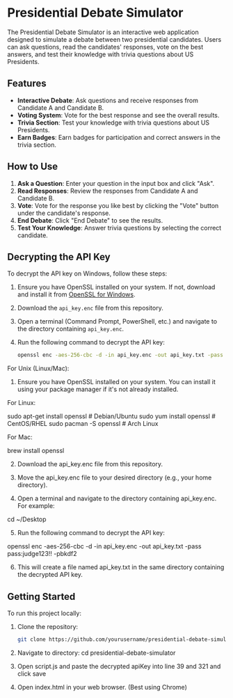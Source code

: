 # Presidential Debate Simulator

The Presidential Debate Simulator is an interactive web application designed to simulate a debate between two presidential candidates. Users can ask questions, read the candidates' responses, vote on the best answers, and test their knowledge with trivia questions about US Presidents.

## Features

- **Interactive Debate**: Ask questions and receive responses from Candidate A and Candidate B.
- **Voting System**: Vote for the best response and see the overall results.
- **Trivia Section**: Test your knowledge with trivia questions about US Presidents.
- **Earn Badges**: Earn badges for participation and correct answers in the trivia section.

## How to Use

1. **Ask a Question**: Enter your question in the input box and click "Ask".
2. **Read Responses**: Review the responses from Candidate A and Candidate B.
3. **Vote**: Vote for the response you like best by clicking the "Vote" button under the candidate's response.
4. **End Debate**: Click "End Debate" to see the results.
5. **Test Your Knowledge**: Answer trivia questions by selecting the correct candidate.

## Decrypting the API Key

To decrypt the API key on Windows, follow these steps:

1. Ensure you have OpenSSL installed on your system. If not, download and install it from [OpenSSL for Windows](https://slproweb.com/products/Win32OpenSSL.html).

2. Download the `api_key.enc` file from this repository.

3. Open a terminal (Command Prompt, PowerShell, etc.) and navigate to the directory containing `api_key.enc`.

4. Run the following command to decrypt the API key:
   ```sh
   openssl enc -aes-256-cbc -d -in api_key.enc -out api_key.txt -pass pass:judge123!! -pbkdf2

For Unix (Linux/Mac):
1. Ensure you have OpenSSL installed on your system. You can install it using your package manager if it's not already installed.

For Linux:

sudo apt-get install openssl  # Debian/Ubuntu
sudo yum install openssl      # CentOS/RHEL
sudo pacman -S openssl        # Arch Linux

For Mac:

brew install openssl

2. Download the api_key.enc file from this repository.

3. Move the api_key.enc file to your desired directory (e.g., your home directory).

4. Open a terminal and navigate to the directory containing api_key.enc. For example:

cd ~/Desktop

5. Run the following command to decrypt the API key:

openssl enc -aes-256-cbc -d -in api_key.enc -out api_key.txt -pass pass:judge123!! -pbkdf2

6. This will create a file named api_key.txt in the same directory containing the decrypted API key.


## Getting Started

To run this project locally:

1. Clone the repository:
   ```sh
   git clone https://github.com/yourusername/presidential-debate-simulator.git
2. Navigate to directory:
   cd presidential-debate-simulator
3. Open script.js and paste the decrypted apiKey into line 39 and 321 and click save
   
4. Open index.html in your web browser. (Best using Chrome)
